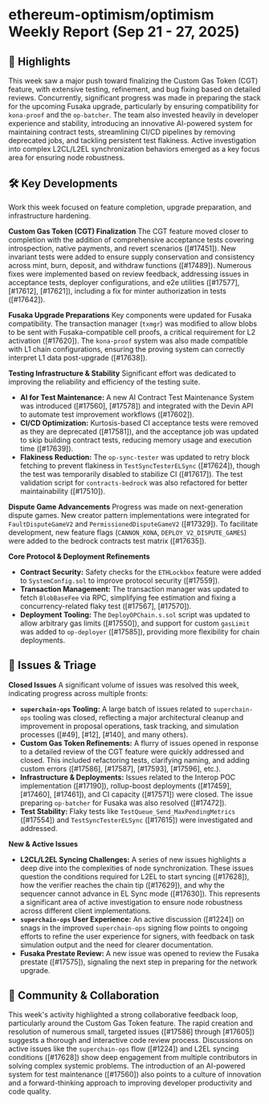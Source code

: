 # ethereum-optimism/optimism Weekly Report (Sep 21 - 27, 2025)

## 🚀 Highlights
This week saw a major push toward finalizing the Custom Gas Token (CGT) feature, with extensive testing, refinement, and bug fixing based on detailed reviews. Concurrently, significant progress was made in preparing the stack for the upcoming Fusaka upgrade, particularly by ensuring compatibility for `kona-proof` and the `op-batcher`. The team also invested heavily in developer experience and stability, introducing an innovative AI-powered system for maintaining contract tests, streamlining CI/CD pipelines by removing deprecated jobs, and tackling persistent test flakiness. Active investigation into complex L2CL/L2EL synchronization behaviors emerged as a key focus area for ensuring node robustness.

## 🛠️ Key Developments
Work this week focused on feature completion, upgrade preparation, and infrastructure hardening.

**Custom Gas Token (CGT) Finalization**
The CGT feature moved closer to completion with the addition of comprehensive acceptance tests covering introspection, native payments, and revert scenarios ([#17451]). New invariant tests were added to ensure supply conservation and consistency across mint, burn, deposit, and withdraw functions ([#17489]). Numerous fixes were implemented based on review feedback, addressing issues in acceptance tests, deployer configurations, and e2e utilities ([#17577], [#17612], [#17621]), including a fix for minter authorization in tests ([#17642]).

**Fusaka Upgrade Preparations**
Key components were updated for Fusaka compatibility. The transaction manager (`txmgr`) was modified to allow blobs to be sent with Fusaka-compatible cell proofs, a critical requirement for L2 activation ([#17620]). The `kona-proof` system was also made compatible with L1 chain configurations, ensuring the proving system can correctly interpret L1 data post-upgrade ([#17638]).

**Testing Infrastructure & Stability**
Significant effort was dedicated to improving the reliability and efficiency of the testing suite.
- **AI for Test Maintenance:** A new AI Contract Test Maintenance System was introduced ([#17560], [#17578]) and integrated with the Devin API to automate test improvement workflows ([#17602]).
- **CI/CD Optimization:** Kurtosis-based CI acceptance tests were removed as they are deprecated ([#17581]), and the acceptance job was updated to skip building contract tests, reducing memory usage and execution time ([#17639]).
- **Flakiness Reduction:** The `op-sync-tester` was updated to retry block fetching to prevent flakiness in `TestSyncTesterELSync` ([#17624]), though the test was temporarily disabled to stabilize CI ([#17617]). The test validation script for `contracts-bedrock` was also refactored for better maintainability ([#17510]).

**Dispute Game Advancements**
Progress was made on next-generation dispute games. New creator pattern implementations were integrated for `FaultDisputeGameV2` and `PermissionedDisputeGameV2` ([#17329]). To facilitate development, new feature flags (`CANNON_KONA`, `DEPLOY_V2_DISPUTE_GAMES`) were added to the bedrock contracts test matrix ([#17635]).

**Core Protocol & Deployment Refinements**
- **Contract Security:** Safety checks for the `ETHLockbox` feature were added to `SystemConfig.sol` to improve protocol security ([#17559]).
- **Transaction Management:** The transaction manager was updated to fetch `BlobBaseFee` via RPC, simplifying fee estimation and fixing a concurrency-related flaky test ([#17567], [#17570]).
- **Deployment Tooling:** The `DeployOPChain.s.sol` script was updated to allow arbitrary gas limits ([#17550]), and support for custom `gasLimit` was added to `op-deployer` ([#17585]), providing more flexibility for chain deployments.

## 🐛 Issues & Triage

**Closed Issues**
A significant volume of issues was resolved this week, indicating progress across multiple fronts:
- **`superchain-ops` Tooling:** A large batch of issues related to `superchain-ops` tooling was closed, reflecting a major architectural cleanup and improvement in proposal operations, task tracking, and simulation processes ([#49], [#12], [#140], and many others).
- **Custom Gas Token Refinements:** A flurry of issues opened in response to a detailed review of the CGT feature were quickly addressed and closed. This included refactoring tests, clarifying naming, and adding custom errors ([#17586], [#17587], [#17593], [#17596], etc.).
- **Infrastructure & Deployments:** Issues related to the Interop POC implementation ([#17190]), rollup-boost deployments ([#17459], [#17460], [#17461]), and CI capacity ([#17571]) were closed. The issue preparing `op-batcher` for Fusaka was also resolved ([#17472]).
- **Test Stability:** Flaky tests like `TestQueue_Send_MaxPendingMetrics` ([#17554]) and `TestSyncTesterELSync` ([#17615]) were investigated and addressed.

**New & Active Issues**
- **L2CL/L2EL Syncing Challenges:** A series of new issues highlights a deep dive into the complexities of node synchronization. These issues question the conditions required for L2EL to start syncing ([#17628]), how the verifier reaches the chain tip ([#17629]), and why the sequencer cannot advance in EL Sync mode ([#17630]). This represents a significant area of active investigation to ensure node robustness across different client implementations.
- **`superchain-ops` User Experience:** An active discussion ([#1224]) on snags in the improved `superchain-ops` signing flow points to ongoing efforts to refine the user experience for signers, with feedback on task simulation output and the need for clearer documentation.
- **Fusaka Prestate Review:** A new issue was opened to review the Fusaka prestate ([#17575]), signaling the next step in preparing for the network upgrade.

## 💬 Community & Collaboration
This week's activity highlighted a strong collaborative feedback loop, particularly around the Custom Gas Token feature. The rapid creation and resolution of numerous small, targeted issues ([#17586] through [#17605]) suggests a thorough and interactive code review process. Discussions on active issues like the `superchain-ops` flow ([#1224]) and L2EL syncing conditions ([#17628]) show deep engagement from multiple contributors in solving complex systemic problems. The introduction of an AI-powered system for test maintenance ([#17560]) also points to a culture of innovation and a forward-thinking approach to improving developer productivity and code quality.